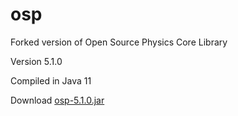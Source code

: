 osp
===

Forked version of Open Source Physics Core Library

Version 5.1.0

Compiled in Java 11

Download [osp-5.1.0.jar](https://github.com/kjergens/osp-5.1.0/raw/master/jars/osp-5.1.0.jar)
